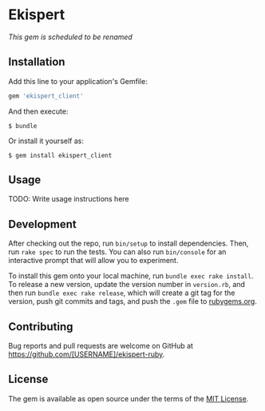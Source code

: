 # Ekispert

*This gem is scheduled to be renamed*

## Installation

Add this line to your application's Gemfile:

```ruby
gem 'ekispert_client'
```

And then execute:

    $ bundle

Or install it yourself as:

    $ gem install ekispert_client

## Usage

TODO: Write usage instructions here

## Development

After checking out the repo, run `bin/setup` to install dependencies. Then, run `rake spec` to run the tests. You can also run `bin/console` for an interactive prompt that will allow you to experiment.

To install this gem onto your local machine, run `bundle exec rake install`. To release a new version, update the version number in `version.rb`, and then run `bundle exec rake release`, which will create a git tag for the version, push git commits and tags, and push the `.gem` file to [rubygems.org](https://rubygems.org).

## Contributing

Bug reports and pull requests are welcome on GitHub at https://github.com/[USERNAME]/ekispert-ruby.

## License

The gem is available as open source under the terms of the [MIT License](https://opensource.org/licenses/MIT).
